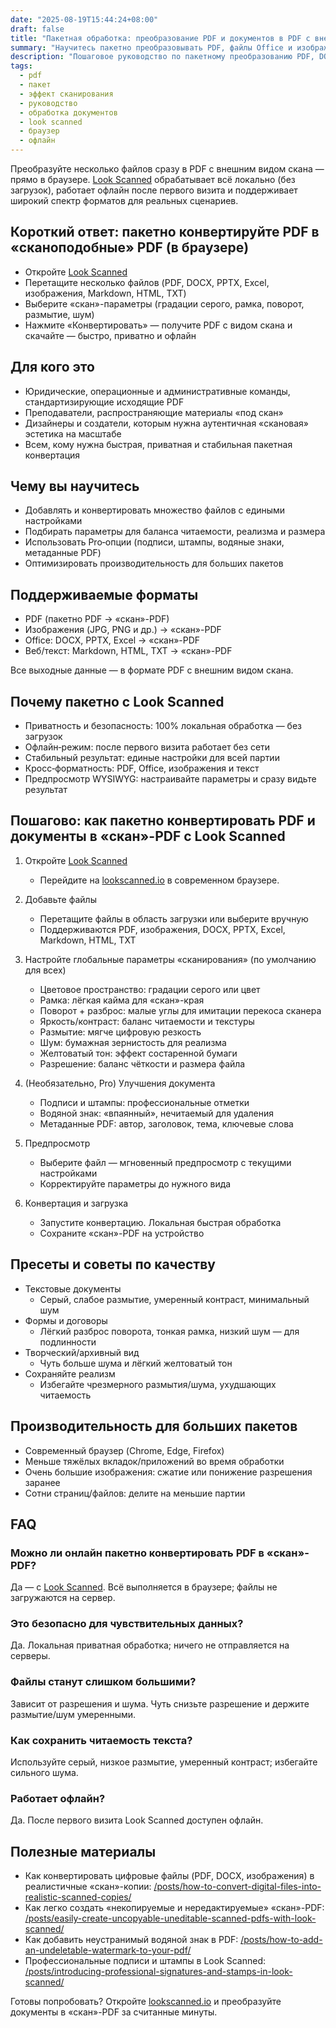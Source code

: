 ```yaml
---
date: "2025-08-19T15:44:24+08:00"
draft: false
title: "Пакетная обработка: преобразование PDF и документов в PDF с внешним видом скана (Look Scanned)"
summary: "Научитесь пакетно преобразовывать PDF, файлы Office и изображения в PDF с внешним видом скана с помощью Look Scanned — прямо в браузере, с полной конфиденциальностью."
description: "Пошаговое руководство по пакетному преобразованию PDF, DOCX, PPTX, Excel, изображений, Markdown, HTML и TXT в PDF с внешним видом скана с помощью Look Scanned. Локально, быстро и с приоритетом конфиденциальности."
tags:
  - pdf
  - пакет
  - эффект сканирования
  - руководство
  - обработка документов
  - look scanned
  - браузер
  - офлайн
---
```


Преобразуйте несколько файлов сразу в PDF с внешним видом скана — прямо в браузере. [Look Scanned](https://lookscanned.io) обрабатывает всё локально (без загрузок), работает офлайн после первого визита и поддерживает широкий спектр форматов для реальных сценариев.

## Короткий ответ: пакетно конвертируйте PDF в «сканоподобные» PDF (в браузере)

- Откройте [Look Scanned](https://lookscanned.io)
- Перетащите несколько файлов (PDF, DOCX, PPTX, Excel, изображения, Markdown, HTML, TXT)
- Выберите «скан»-параметры (градации серого, рамка, поворот, размытие, шум)
- Нажмите «Конвертировать» — получите PDF с видом скана и скачайте — быстро, приватно и офлайн

## Для кого это

- Юридические, операционные и административные команды, стандартизирующие исходящие PDF
- Преподаватели, распространяющие материалы «под скан»
- Дизайнеры и создатели, которым нужна аутентичная «скановая» эстетика на масштабе
- Всем, кому нужна быстрая, приватная и стабильная пакетная конвертация

## Чему вы научитесь

- Добавлять и конвертировать множество файлов с едиными настройками
- Подбирать параметры для баланса читаемости, реализма и размера
- Использовать Pro‑опции (подписи, штампы, водяные знаки, метаданные PDF)
- Оптимизировать производительность для больших пакетов

## Поддерживаемые форматы

- PDF (пакетно PDF → «скан»-PDF)
- Изображения (JPG, PNG и др.) → «скан»-PDF
- Office: DOCX, PPTX, Excel → «скан»-PDF
- Веб/текст: Markdown, HTML, TXT → «скан»-PDF

Все выходные данные — в формате PDF с внешним видом скана.

## Почему пакетно с Look Scanned

- Приватность и безопасность: 100% локальная обработка — без загрузок
- Офлайн‑режим: после первого визита работает без сети
- Стабильный результат: единые настройки для всей партии
- Кросс‑форматность: PDF, Office, изображения и текст
- Предпросмотр WYSIWYG: настраивайте параметры и сразу видьте результат

## Пошагово: как пакетно конвертировать PDF и документы в «скан»-PDF с Look Scanned

1. Откройте [Look Scanned](https://lookscanned.io)
   - Перейдите на [lookscanned.io](https://lookscanned.io) в современном браузере.

2. Добавьте файлы
   - Перетащите файлы в область загрузки или выберите вручную
   - Поддерживаются PDF, изображения, DOCX, PPTX, Excel, Markdown, HTML, TXT

3. Настройте глобальные параметры «сканирования» (по умолчанию для всех)
   - Цветовое пространство: градации серого или цвет
   - Рамка: лёгкая кайма для «скан»-края
   - Поворот + разброс: малые углы для имитации перекоса сканера
   - Яркость/контраст: баланс читаемости и текстуры
   - Размытие: мягче цифровую резкость
   - Шум: бумажная зернистость для реализма
   - Желтоватый тон: эффект состаренной бумаги
   - Разрешение: баланс чёткости и размера файла

4. (Необязательно, Pro) Улучшения документа
   - Подписи и штампы: профессиональные отметки
   - Водяной знак: «впаянный», нечитаемый для удаления
   - Метаданные PDF: автор, заголовок, тема, ключевые слова

5. Предпросмотр
   - Выберите файл — мгновенный предпросмотр с текущими настройками
   - Корректируйте параметры до нужного вида

6. Конвертация и загрузка
   - Запустите конвертацию. Локальная быстрая обработка
   - Сохраните «скан»-PDF на устройство

## Пресеты и советы по качеству

- Текстовые документы
  - Серый, слабое размытие, умеренный контраст, минимальный шум
- Формы и договоры
  - Лёгкий разброс поворота, тонкая рамка, низкий шум — для подлинности
- Творческий/архивный вид
  - Чуть больше шума и лёгкий желтоватый тон
- Сохраняйте реализм
  - Избегайте чрезмерного размытия/шума, ухудшающих читаемость

## Производительность для больших пакетов

- Современный браузер (Chrome, Edge, Firefox)
- Меньше тяжёлых вкладок/приложений во время обработки
- Очень большие изображения: сжатие или понижение разрешения заранее
- Сотни страниц/файлов: делите на меньшие партии

## FAQ

### Можно ли онлайн пакетно конвертировать PDF в «скан»-PDF?
Да — с [Look Scanned](https://lookscanned.io). Всё выполняется в браузере; файлы не загружаются на сервер.

### Это безопасно для чувствительных данных?
Да. Локальная приватная обработка; ничего не отправляется на серверы.

### Файлы станут слишком большими?
Зависит от разрешения и шума. Чуть снизьте разрешение и держите размытие/шум умеренными.

### Как сохранить читаемость текста?
Используйте серый, низкое размытие, умеренный контраст; избегайте сильного шума.

### Работает офлайн?
Да. После первого визита Look Scanned доступен офлайн.

## Полезные материалы

- Как конвертировать цифровые файлы (PDF, DOCX, изображения) в реалистичные «скан»-копии: [/posts/how-to-convert-digital-files-into-realistic-scanned-copies/](../how-to-convert-digital-files-into-realistic-scanned-copies/)
- Как легко создать «некопируемые и нередактируемые» «скан»-PDF: [/posts/easily-create-uncopyable-uneditable-scanned-pdfs-with-look-scanned/](../easily-create-uncopyable-uneditable-scanned-pdfs-with-look-scanned/)
- Как добавить неустранимый водяной знак в PDF: [/posts/how-to-add-an-undeletable-watermark-to-your-pdf/](../how-to-add-an-undeletable-watermark-to-your-pdf/)
- Профессиональные подписи и штампы в Look Scanned: [/posts/introducing-professional-signatures-and-stamps-in-look-scanned/](../introducing-professional-signatures-and-stamps-in-look-scanned/)

Готовы попробовать? Откройте [lookscanned.io](https://lookscanned.io) и преобразуйте документы в «скан»-PDF за считанные минуты. 